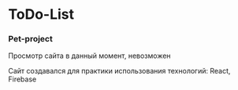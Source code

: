 # ToDo-List

### Pet-project

Просмотр сайта в данный момент, невозможен

Сайт создавался для практики использования технологий: React, Firebase
